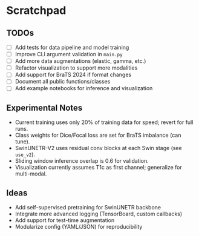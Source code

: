 # Scratchpad

## TODOs
- [ ] Add tests for data pipeline and model training
- [ ] Improve CLI argument validation in `main.py`
- [ ] Add more data augmentations (elastic, gamma, etc.)
- [ ] Refactor visualization to support more modalities
- [ ] Add support for BraTS 2024 if format changes
- [ ] Document all public functions/classes
- [ ] Add example notebooks for inference and visualization

## Experimental Notes
- Current training uses only 20% of training data for speed; revert for full runs.
- Class weights for Dice/Focal loss are set for BraTS imbalance (can tune).
- SwinUNETR-V2 uses residual conv blocks at each Swin stage (see `use_v2`).
- Sliding window inference overlap is 0.6 for validation.
- Visualization currently assumes T1c as first channel; generalize for multi-modal.

## Ideas
- Add self-supervised pretraining for SwinUNETR backbone
- Integrate more advanced logging (TensorBoard, custom callbacks)
- Add support for test-time augmentation
- Modularize config (YAML/JSON) for reproducibility 